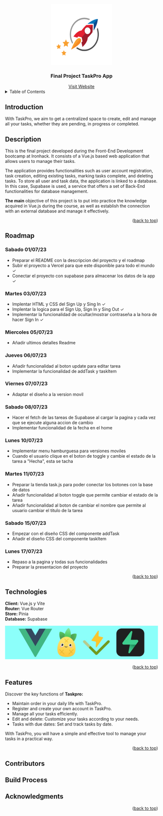 <link rel="stylesheet" href="https://cdnjs.cloudflare.com/ajax/libs/font-awesome/5.15.3/css/all.min.css">

<a name="readme-top"></a>

<br>
<div align="center">
  <img src="./src/components/images/Task-Logo-fullcol-Copy.png" alt="Logo" width="200" height="200">
  <h3 align="center">Final Project TaskPro App</h3>
  <a href="https://proyecto-final-emiand.vercel.app/auth/login">Visit Website</a>
</div>

<details>
  <summary>Table of Contents</summary>
  <ol>
    <li>
      <a href="#Introduction">Introduction</a>
    </li>
     <li>
      <a href="#Description">Description</a>
    </li>
    <li>
    <a href="#Roadmap">Roadmap</a>
    </li>
      <li>
    <a href="#Technologies">Technologies</a>
    </li>
       <li>
    <a href="#Features">Features</a>
    </li>
    <li>
    <a href="#Contributors">Contributors</a>
    </li>
     <li>
    <a href="#Build Process">Build Process</a>
    </li>
         <li>
    <a href="#Acknowledgments">Acknowledgments</a>
    </li>
  </ol>
  </details>

<h2> Introduction </h2>

With TaskPro, we aim to get a centralized space to create, edit and manage all your tasks, whether they are pending, in progress or completed.

<h2> Description </h2>

This is the final project developed during the Front-End Development bootcamp at Ironhack. It consists of a Vue.js based web application that allows users to manage their tasks.<br>

The application provides functionalities such as user account registration, task creation, editing existing tasks, marking tasks complete, and deleting tasks. To store all user and task data, the application is linked to a database. In this case, Supabase is used, a service that offers a set of Back-End functionalities for database management.<br>

 __The main__ objective of this project is to put into practice the knowledge acquired in Vue.js during the course, as well as establish the connection with an external database and manage it effectively.<br>

<p align="right">(<a href="#readme-top">back to top</a>)</p>

<h2> Roadmap </h2>

 <h3>Sabado 01/07/23</h3>

 - Preparar el README con la descripcion del proyecto y el roadmap <i class="fa-solid fa-circle-check"></i> <br>
 - Subir el proyecto a Vercel para que este disponible para todo el mundo ✓  <br>
 - Conectar el proyecto con supabase para almacenar los datos de la app ✓ <br>

 <h3>Martes 03/07/23</h3>

 - Implentar HTML y CSS del Sign Up y Sing In ✓ <br>
 - Implentar la logica para el Sign Up, Sign In y Sing Out ✓ <br>
 - Implementar la funcionalidad de ocultar/mostrar contraseña a la hora de hacer Sign In ✓ <br>

 <h3>Miercoles 05/07/23</h3>

 - Añadir ultimos detalles Readme<br>
 
 
 <h3>Jueves 06/07/23</h3>
 
 - Añadir funcionalidad al boton update para editar tarea<br>
 - Implementar la funcionalidad de addTask y taskItem<br>

 <h3>Viernes 07/07/23</h3>

 - Adaptar el diseño a la version movil<br>

 <h3>Sabado 08/07/23</h3>

 - Hacer el fetch de las tareas de Supabase al cargar la pagina y cada vez que se ejecute alguna accion de cambio<br>
 - Implementar funcionalidad de la fecha en el home<br>


 <h3>Lunes 10/07/23</h3>

 - Implementar menu hamburguesa para versiones moviles<br>
 - Cuando el usuario clique en el boton de toggle y cambie el estado de la tarea a "Hecha", esta se tacha<br>


 <h3>Martes 11/07/23</h3>

 - Preparar la tienda task.js para poder conectar los botones con la base de datos<br>
 - Añadir funcionalidad al boton toggle que permite cambiar el estado de la tarea<br>
 - Añadir funcionalidad al boton de cambiar el nombre que permite al usuario cambiar el titulo de la tarea<br>

 <h3>Sabado 15/07/23</h3>

 - Empezar con el diseño CSS del componente addTask<br>
 - Añadir el diseño CSS del componente taskItem <br>

 <h3>Lunes 17/07/23</h3>

 - Repaso a la pagina y todas sus funcionalidades<br>
 - Preparar la presentacion del proyecto<br>

<p align="right">(<a href="#readme-top">back to top</a>)</p>

<h2>Technologies</h2>

 __Client:__ Vue.js y Vite<br>
 __Router:__ Vue Router<br>
 __Store:__ Pinia<br>
 __Database:__ Supabase<br>

<img src="./src/components/images/imagen%20tecnologias%20usadas.jpg">

<p align="right">(<a href="#readme-top">back to top</a>)</p>

<h2>Features</h2>

 Discover the key functions of  __Taskpro:__<br>

 - Maintain order in your daily life with TaskPro.<br>
 - Register and create your own account in TaskPro.<br>
 - Manage all your tasks efficiently.<br>
 - Edit and delete: Customize your tasks according to your needs.<br>
 - Tasks with due dates: Set and track tasks by date.<br>

With TaskPro, you will have a simple and effective tool to manage your tasks in a practical way.<br>

<p align="right">(<a href="#readme-top">back to top</a>)</p>

<h2>Contributors</h2>

<!-- Todos los que han aportado algo en el proyecto -->

<h2>Build Process</h2>

<!-- Proceso de construcción -->


<h2> Acknowledgments</h2>

<!-- Aqui los agradecimientos -->


<p align="right">(<a href="#readme-top">back to top</a>)</p>

